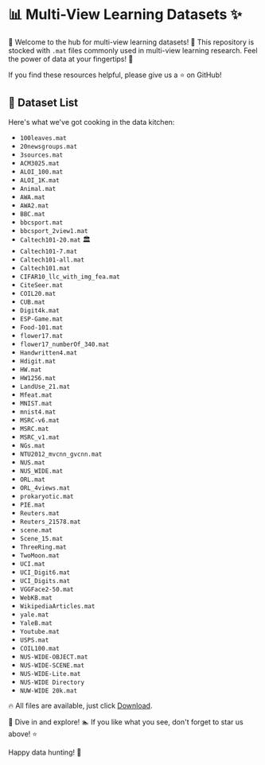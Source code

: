 # 📊 Multi-View Learning Datasets ✨

🖖 Welcome to the hub for multi-view learning datasets! 🌟 This repository is stocked with `.mat` files commonly used in multi-view learning research. Feel the power of data at your fingertips! 🚀

If you find these resources helpful, please give us a ⭐ on GitHub!

## 📁 Dataset List

Here's what we've got cooking in the data kitchen:

- `100leaves.mat`
- `20newsgroups.mat`
- `3sources.mat`
- `ACM3025.mat`
- `ALOI_100.mat`
- `ALOI_1K.mat`
- `Animal.mat`
- `AWA.mat`
- `AWA2.mat` 
- `BBC.mat` 
- `bbcsport.mat` 
- `bbcsport_2view1.mat` 
- `Caltech101-20.mat` 🏛️
- `Caltech101-7.mat` 
- `Caltech101-all.mat`
- `Caltech101.mat`
- `CIFAR10_llc_with_img_fea.mat`
- `CiteSeer.mat`
- `COIL20.mat`
- `CUB.mat`
- `Digit4k.mat`
- `ESP-Game.mat`
- `Food-101.mat`
- `flower17.mat`
- `flower17_numberOf_340.mat`
- `Handwritten4.mat`
- `Hdigit.mat`
- `HW.mat`
- `HW1256.mat` 
- `LandUse_21.mat` 
- `Mfeat.mat`
- `MNIST.mat`
- `mnist4.mat`
- `MSRC-v6.mat` 
- `MSRC.mat`
- `MSRC_v1.mat` 
- `NGs.mat` 
- `NTU2012_mvcnn_gvcnn.mat`
- `NUS.mat`
- `NUS_WIDE.mat`
- `ORL.mat`
- `ORL_4views.mat`
- `prokaryotic.mat`
- `PIE.mat` 
- `Reuters.mat`
- `Reuters_21578.mat` 
- `scene.mat`
- `Scene_15.mat`
- `ThreeRing.mat`
- `TwoMoon.mat`
- `UCI.mat`
- `UCI_Digit6.mat` 
- `UCI_Digits.mat`
- `VGGFace2-50.mat`
- `WebKB.mat` 
- `WikipediaArticles.mat` 
- `yale.mat` 
- `YaleB.mat` 
- `Youtube.mat` 
- `USPS.mat` 
- `COIL100.mat`
- `NUS-WIDE-OBJECT.mat`
- `NUS-WIDE-SCENE.mat`
- `NUS-WIDE-Lite.mat`
- `NUS-WIDE Directory`
- `NUW-WIDE 20k.mat`

🔥 All files are available, just click [Download](https://drive.google.com/drive/folders/1f-Cx3-U2RUi5xZRS4pP-4UIBUdB-gtqG?usp=sharing).

🐾 Dive in and explore! 🏊 If you like what you see, don't forget to star us above! ⭐️

Happy data hunting! 🧐
